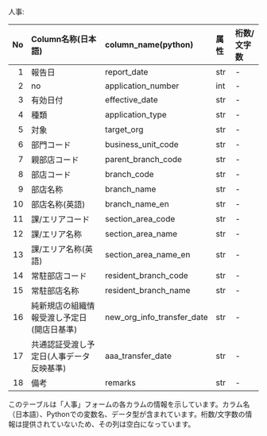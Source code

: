 人事:

| No | Column名称(日本語) | column_name(python) | 属性 | 桁数/文字数 |
|---:|:-------------------|:--------------------|:-----|:------------|
| 1 | 報告日 | report_date | str | - |
| 2 | no | application_number | int | - |
| 3 | 有効日付 | effective_date | str | - |
| 4 | 種類 | application_type | str | - |
| 5 | 対象 | target_org | str | - |
| 6 | 部門コード | business_unit_code | str | - |
| 7 | 親部店コード | parent_branch_code | str | - |
| 8 | 部店コード | branch_code | str | - |
| 9 | 部店名称 | branch_name | str | - |
| 10 | 部店名称(英語) | branch_name_en | str | - |
| 11 | 課/エリアコード | section_area_code | str | - |
| 12 | 課/エリア名称 | section_area_name | str | - |
| 13 | 課/エリア名称(英語) | section_area_name_en | str | - |
| 14 | 常駐部店コード | resident_branch_code | str | - |
| 15 | 常駐部店名称 | resident_branch_name | str | - |
| 16 | 純新規店の組織情報受渡し予定日(開店日基準) | new_org_info_transfer_date | str | - |
| 17 | 共通認証受渡し予定日(人事データ反映基準) | aaa_transfer_date | str | - |
| 18 | 備考 | remarks | str | - |

このテーブルは「人事」フォームの各カラムの情報を示しています。カラム名（日本語）、Pythonでの変数名、データ型が含まれています。桁数/文字数の情報は提供されていないため、その列は空白になっています。